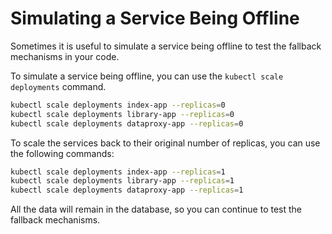 # Simulating a Service Being Offline

Sometimes it is useful to simulate a service being offline to test the fallback mechanisms in your code.

To simulate a service being offline, you can use the `kubectl scale deployments` command.

```bash
kubectl scale deployments index-app --replicas=0
kubectl scale deployments library-app --replicas=0
kubectl scale deployments dataproxy-app --replicas=0
```

To scale the services back to their original number of replicas, you can use the following commands:

```bash
kubectl scale deployments index-app --replicas=1
kubectl scale deployments library-app --replicas=1
kubectl scale deployments dataproxy-app --replicas=1
```

All the data will remain in the database, so you can continue to test the fallback mechanisms.
